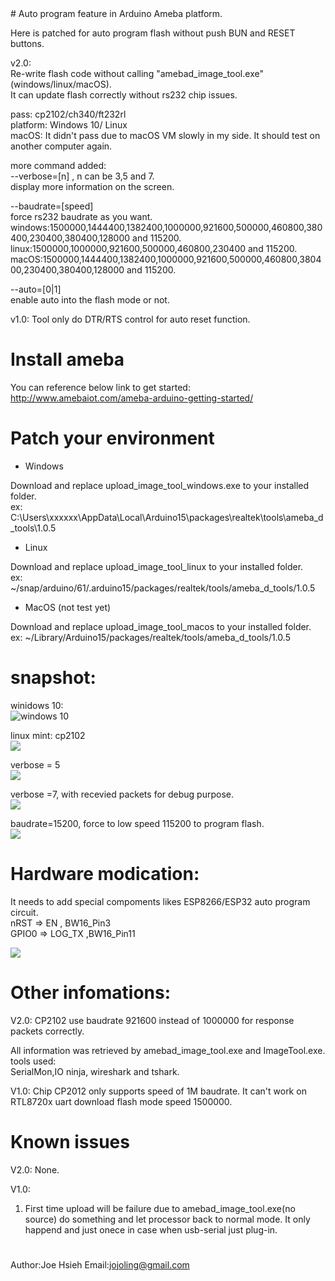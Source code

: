 <meta property="og:image" content="http://https://github.com/jojoling/ameba_bw16_autoflash/tree/main/pic/flash_windows.png" />
# Auto program feature in Arduino Ameba platform.

Here is patched for auto program flash without push BUN and RESET buttons.

v2.0:<br/>
Re-write flash code without calling "amebad_image_tool.exe" (windows/linux/macOS).<br/>
It can update flash correctly without rs232 chip issues.<br/>

pass: cp2102/ch340/ft232rl<br/>
platform: Windows 10/ Linux<br/>
macOS: It didn't pass due to macOS VM slowly in my side. It should test on another computer again.<br/>

more command added:<br/>
--verbose=[n] , n can be 3,5 and 7.<br/>
display more information on the screen.<br/>

--baudrate=[speed]<br/>
force rs232 baudrate as you want.<br/>
windows:1500000,1444400,1382400,1000000,921600,500000,460800,380400,230400,380400,128000 and 115200.<br/>
linux:1500000,1000000,921600,500000,460800,230400 and 115200.<br/>
macOS:1500000,1444400,1382400,1000000,921600,500000,460800,380400,230400,380400,128000 and 115200.<br/>

--auto=[0|1]<br/>
enable auto into the flash mode or not.<br/>

v1.0:
Tool only do DTR/RTS control for auto reset function.

# Install ameba
You can reference below link to get started: http://www.amebaiot.com/ameba-arduino-getting-started/

# Patch your environment

* Windows

Download and replace upload_image_tool_windows.exe to your installed folder.<br/>
ex: C:\Users\xxxxxx\AppData\Local\Arduino15\packages\realtek\tools\ameba_d_tools\1.0.5

* Linux

Download and replace upload_image_tool_linux to your installed folder.<br/>
ex: ~/snap/arduino/61/.arduino15/packages/realtek/tools/ameba_d_tools/1.0.5

* MacOS (not test yet)

Download and replace upload_image_tool_macos to your installed folder.<br/>
ex: ~/Library/Arduino15/packages/realtek/tools/ameba_d_tools/1.0.5

# snapshot:
winidows 10:<br/>
![windows 10](pic/flash_windows.png)

linux mint:
cp2102<br/>
![](pic/flash_cp2102.png)

verbose = 5<br/>
![](pic/flash_verbose_5.png)

verbose =7, with recevied packets for debug purpose.<br/>
![](pic/flash_verbose_7.png)

baudrate=15200, force to low speed 115200 to program flash.<br/>
![](pic/flash_115200.png)

# Hardware modication:
It needs to add special compoments likes ESP8266/ESP32 auto program circuit.
<br/>nRST => EN , BW16_Pin3
<br/>GPIO0 => LOG_TX ,BW16_Pin11

![](https://i.stack.imgur.com/fMrDh.png?raw=true)

# Other infomations:
V2.0:
CP2102 use baudrate 921600 instead of 1000000 for response packets correctly.

All information was retrieved by amebad_image_tool.exe and ImageTool.exe.<br/>
tools used:<br/>
SerialMon,IO ninja, wireshark and tshark.<br/>

V1.0:
Chip CP2012 only supports speed of 1M baudrate. It can't work on RTL8720x uart download flash mode speed 1500000.
# Known issues
V2.0:
None.

V1.0:
1) First time upload will be failure due to amebad_image_tool.exe(no source) do something and let processor back to normal mode.
   It only happend and just onece in case when usb-serial just plug-in.

#
 Author:Joe Hsieh
 Email:jojoling@gmail.com
